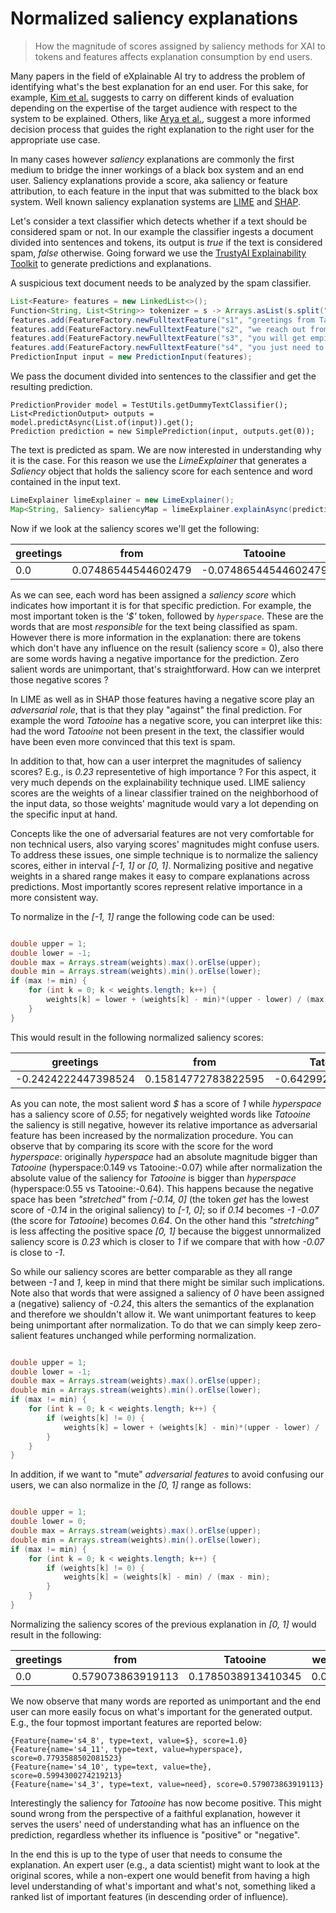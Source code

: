 
# Normalized saliency explanations 
> How the magnitude of scores assigned by saliency methods for XAI to tokens and features affects explanation consumption by end users.

Many papers in the field of eXplainable AI try to address the problem of identifying what's the best explanation for an end user.
For this sake, for example, [Kim et al.](https://arxiv.org/pdf/1702.08608.pdf) suggests to carry on different kinds of evaluation depending on the expertise of the target audience with respect to the system to be explained.
Others, like [Arya et al.](https://arxiv.org/pdf/1909.03012.pdf), suggest a more informed decision process that guides the right explanation to the right user for the appropriate use case.

In many cases however _saliency_ explanations are commonly the first medium to bridge the inner workings of a black box system and an end user.
Saliency explanations provide a score, aka saliency or feature attribution, to each feature in the input that was submitted to the black box system.
Well known saliency explanation systems are [LIME](https://www.kdd.org/kdd2016/papers/files/rfp0573-ribeiroA.pdf) and [SHAP](https://arxiv.org/abs/1705.07874).

Let's consider a text classifier which detects whether if a text should be considered spam or not.
In our example the classifier ingests a document divided into sentences and tokens, its output is _true_ if the text is considered spam, _false_ otherwise.
Going forward we use the [TrustyAI Explainability Toolkit](https://arxiv.org/abs/2104.12717) to generate predictions and explanations.

A suspicious text document needs to be analyzed by the spam classifier.
```java
List<Feature> features = new LinkedList<>();
Function<String, List<String>> tokenizer = s -> Arrays.asList(s.split(" "));
features.add(FeatureFactory.newFulltextFeature("s1", "greetings from Tatooine", tokenizer));
features.add(FeatureFactory.newFulltextFeature("s2", "we reach out from the outer hem to announce you jave won the rebel prize", tokenizer));
features.add(FeatureFactory.newFulltextFeature("s3", "you will get empire credits for free", tokenizer));
features.add(FeatureFactory.newFulltextFeature("s4", "you just need to send us 100 $ for the hyperspace flight", tokenizer));
PredictionInput input = new PredictionInput(features);
```

We pass the document divided into sentences to the classifier and get the resulting prediction.

```
PredictionProvider model = TestUtils.getDummyTextClassifier();
List<PredictionOutput> outputs = model.predictAsync(List.of(input)).get();
Prediction prediction = new SimplePrediction(input, outputs.get(0));        
```

The text is predicted as spam. We are now interested in understanding why it is the case.
For this reason we use the _LimeExplainer_ that generates a _Saliency_ object that holds the saliency score for each sentence and word contained in the input text.

```java
LimeExplainer limeExplainer = new LimeExplainer();
Map<String, Saliency> saliencyMap = limeExplainer.explainAsync(prediction, model).get();
```

Now if we look at the saliency scores we'll get the following:

| greetings | from | Tatooine | we | reach | out | from | the | outer | hem | to | announce | you've | just | won | the | rebel | prize | you | will | get | empire | credits | for | free | you | just | need | to | send | us | 100 | $ | for | the | hyperspace | flight |
| --- | --- | --- | --- | --- | --- | --- | --- | --- | --- | --- | --- | --- | --- | --- | --- | --- | --- | --- | --- | --- | --- | --- | --- | --- | --- | --- | --- | --- | --- | --- | --- | --- | --- | --- | --- | --- |
| 0.0 | 0.07486544544602479 | -0.07486544544602479 | 0.0 | 0.0 | 0.0 | 0.0 | 0.0 | 0.0 | 0.0 | 0.0 | -0.0076090239036217455 | 0.0 | 0.0 | 0.0 | 0.0 | 0.0 | 0.0 | 0.0 | 0.0 | -0.14158923531517434 | -0.008141655576875267 | 0.0 | 0.0 | 0.0 | 0.0 | 0.07486544544602479 | 0.07486544544602479 | 0.0 | 0.0 | 0.0 | 0.0 | 0.23220536024169616 | -0.0076090239036217455 | 0.08247446934964653 | 0.1497308908920496 | 0.0 | 


As we can see, each word has been assigned a _saliency score_ which indicates how important it is for that specific prediction.
For example, the most important token is the _'$'_ token, followed by _`hyperspace`_. These are the words that are most _responsible_ for the text being classified as spam.
However there is more information in the explanation: there are tokens which don't have any influence on the result (saliency score = 0), also there are some words having a negative importance for the prediction.
Zero salient words are unimportant, that's straightforward.
How can we interpret those negative scores ? 

In LIME as well as in SHAP those features having a negative score play an _adversarial role_, that is that they play "against" the final prediction. 
For example the word _Tatooine_ has a negative score, you can interpret like this: had the word _Tatooine_ not been present in the text, the classifier would have been even more convinced that this text is spam.

In addition to that, how can a user interpret the magnitudes of saliency scores? E.g., is _0.23_ representetive of high importance ?
For this aspect, it very much depends on the explainability technique used. 
LIME saliency scores are the weights of a linear classifier trained on the neighborhood of the input data, so those weights' magnitude would vary a lot depending on the specific input at hand.

Concepts like the one of adversarial features are not very comfortable for non technical users, also varying scores' magnitudes might confuse users.
To address these issues, one simple technique is to normalize the saliency scores, either in interval _\[-1, 1\]_ or _\[0, 1\]_.
Normalizing positive and negative weights in a shared range makes it easy to compare explanations across predictions.
Most importantly scores represent relative importance in a more consistent way.

To normalize in the _\[-1, 1\]_ range the following code can be used: 

```java

double upper = 1;
double lower = -1;
double max = Arrays.stream(weights).max().orElse(upper);
double min = Arrays.stream(weights).min().orElse(lower);
if (max != min) {
    for (int k = 0; k < weights.length; k++) {
        weights[k] = lower + (weights[k] - min)*(upper - lower) / (max - min);
    }
}

```
This would result in the following normalized saliency scores:

| greetings | from | Tatooine | we | reach | out | from | the | outer | hem | to | announce | you've | just | won | the | rebel | prize | you | will | get | empire | credits | for | free | you | just | need | to | send | us | 100 | $ | for | the | hyperspace | flight |
| --- | --- | --- | --- | --- | --- | --- | --- | --- | --- | --- | --- | --- | --- | --- | --- | --- | --- | --- | --- | --- | --- | --- | --- | --- | --- | --- | --- | --- | --- | --- | --- | --- | --- | --- | --- | --- |
| -0.2424222447398524 | 0.15814772783822595 | -0.642992217317931 | -0.2424222447398524 | -0.2424222447398524 | -0.2424222447398524 | -0.2424222447398524 | -0.2424222447398524 | -0.2424222447398524 | -0.2424222447398524 | -0.2424222447398524 | -0.2831345717454691 | -0.2424222447398524 | -0.2424222447398524 | -0.2424222447398524 | -0.2424222447398524 | -0.2424222447398524 | -0.2424222447398524 | -0.2424222447398524 | -0.2424222447398524 | -1.0 | -0.2859844346358621 | -0.2424222447398524 | -0.2424222447398524 | -0.2424222447398524 | -0.2424222447398524 | 0.15814772783822595 | 0.15814772783822595 | -0.2424222447398524 | -0.2424222447398524 | -0.2424222447398524 | -0.2424222447398524 | 1.0 | -0.2831345717454691 | 0.19886005484384262 | 0.5587177004163046 | -0.2424222447398524 | 

As you can note, the most salient word _$_ has a score of _1_ while _hyperspace_ has a saliency score of _0.55_; for negatively weighted words like _Tatooine_ the saliency is still negative, however its relative importance as adversarial feature has been increased by the normalization procedure.
You can observe that by comparing its score with the score for the word _hyperspace_: originally _hyperspace_ had an absolute magnitude bigger than _Tatooine_ (hyperspace:0.149 vs Tatooine:-0.07) while after normalization the absolute value of the saliency for _Tatooine_ is bigger than _hyperspace_ (hyperspace:0.55 vs Tatooine:-0.64). This happens because the negative space has been _"stretched"_ from _\[-0.14, 0\]_ (the token _get_ has the lowest score of _-0.14_ in the original saliency) to _\[-1, 0\]_; so if _0.14_ becomes _-1_ _-0.07_ (the score for _Tatooine_) becomes _0.64_. On the other hand this _"stretching"_ is less affecting the positive space _\[0, 1\]_ because the biggest unnormalized saliency score is _0.23_ which is closer to _1_ if we compare that with how _-0.07_ is close to _-1_.

So while our saliency scores are better comparable as they all range between _-1_ and _1_, keep in mind that there might be similar such implications.
Note also that words that were assigned a saliency of _0_ have been assigned a (negative) saliency of _-0.24_, this alters the semantics of the explanation and therefore we shouldn't allow it.
We want unimportant features to keep being unimportant after normalization.
To do that we can simply keep zero-salient features unchanged while performing normalization.

```java

double upper = 1;
double lower = -1;
double max = Arrays.stream(weights).max().orElse(upper);
double min = Arrays.stream(weights).min().orElse(lower);
if (max != min) {
    for (int k = 0; k < weights.length; k++) {
        if (weights[k] != 0) {
            weights[k] = lower + (weights[k] - min)*(upper - lower) / (max - min);
        }
    }
}

```

In addition, if we want to "mute" _adversarial features_ to avoid confusing our users, we can also normalize in the _\[0, 1\]_ range as follows:

```java

double upper = 1;
double lower = 0;
double max = Arrays.stream(weights).max().orElse(upper);
double min = Arrays.stream(weights).min().orElse(lower);
if (max != min) {
    for (int k = 0; k < weights.length; k++) {
        if (weights[k] != 0) {
            weights[k] = (weights[k] - min) / (max - min);
        }
    }
}
```
Normalizing the saliency scores of the previous explanation in _\[0, 1\]_ would result in the following:

| greetings | from | Tatooine | we | reach | out | from | the | outer | hem | to | announce | you've | just | won | the | rebel | prize | you | will | get | empire | credits | for | free | you | just | need | to | send | us | 100 | $ | for | the | hyperspace | flight |
| --- | --- | --- | --- | --- | --- | --- | --- | --- | --- | --- | --- | --- | --- | --- | --- | --- | --- | --- | --- | --- | --- | --- | --- | --- | --- | --- | --- | --- | --- | --- | --- | --- | --- | --- | --- | --- |
| 0.0 | 0.579073863919113 | 0.1785038913410345 | 0.0 | 0.0 | 0.0 | 0.0 | 0.0 | 0.0 | 0.0 | 0.0 | 0.35843271412726546 | 0.0 | 0.0 | 0.0 | 0.0 | 0.0 | 0.0 | 0.0 | 0.0 | 0.0 | 0.35700778268206895 | 0.0 | 0.0 | 0.0 | 0.0 | 0.579073863919113 | 0.579073863919113 | 0.0 | 0.0 | 0.0 | 0.0 | 1.0 | 0.35843271412726546 | 0.5994300274219213 | 0.7793588502081523 | 0.0 |

We now observe that many words are reported as unimportant and the end user can more easily focus on what's important for the generated output.
E.g., the four topmost important features are reported below: 
```
{Feature{name='s4_8', type=text, value=$}, score=1.0}
{Feature{name='s4_11', type=text, value=hyperspace}, score=0.7793588502081523}
{Feature{name='s4_10', type=text, value=the}, score=0.5994300274219213}
{Feature{name='s4_3', type=text, value=need}, score=0.579073863919113}
```

Interestingly the saliency for _Tatooine_ has now become positive. This might sound wrong from the perspective of a faithful explanation, however it serves the users' need of understanding what has an influence on the prediction, regardless whether its influence is "positive" or "negative".

In the end this is up to the type of user that needs to consume the explanation.
An expert user (e.g., a data scientist) might want to look at the original scores, while a non-expert one would benefit from having a high level understanding of what's important and what's not, something liked a ranked list of important features (in descending order of influence).
